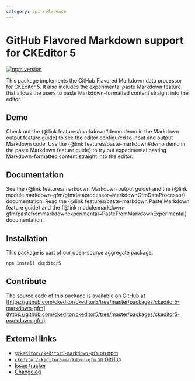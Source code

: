```yaml
---
category: api-reference
---
```


# GitHub Flavored Markdown support for CKEditor&nbsp;5

[![npm version](https://badge.fury.io/js/%40ckeditor%2Fckeditor5-markdown-gfm.svg)](https://www.npmjs.com/package/@ckeditor/ckeditor5-markdown-gfm)

This package implements the GitHub Flavored Markdown data processor for CKEditor&nbsp;5. It also includes the experimental paste Markdown feature that allows the users to paste Markdown-formatted content straight into the editor.

## Demo

Check out the {@link features/markdown#demo demo in the Markdown output feature guide} to see the editor configured to input and output Markdown code. Use the {@link features/paste-markdown#demo demo in the paste Markdown feature guide} to try out experimental pasting Markdown-formatted content straight into the editor.

## Documentation

See the {@link features/markdown Markdown output guide} and the {@link module:markdown-gfm/gfmdataprocessor~MarkdownGfmDataProcessor} documentation. Read the {@link features/paste-markdown Paste Markdown feature guide} and the {@link module:markdown-gfm/pastefrommarkdownexperimental~PasteFromMarkdownExperimental} documentation.

## Installation

This package is part of our open-source aggregate package.

```bash
npm install ckeditor5
```

## Contribute

The source code of this package is available on GitHub at [https://github.com/ckeditor/ckeditor5/tree/master/packages/ckeditor5-markdown-gfm](https://github.com/ckeditor/ckeditor5/tree/master/packages/ckeditor5-markdown-gfm).

## External links

* [`@ckeditor/ckeditor5-markdown-gfm` on npm](https://www.npmjs.com/package/@ckeditor/ckeditor5-markdown-gfm)
* [`ckeditor/ckeditor5-markdown-gfm` on GitHub](https://github.com/ckeditor/ckeditor5/tree/master/packages/ckeditor5-markdown-gfm)
* [Issue tracker](https://github.com/ckeditor/ckeditor5/issues)
* [Changelog](https://github.com/ckeditor/ckeditor5/blob/master/CHANGELOG.md)
